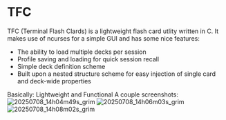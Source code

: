# TFC
TFC (Terminal Flash Clards) is a lightweight flash card utlity written in C.
It makes use of ncurses for a simple GUI and has some nice features:
* The ability to load multiple decks per session
* Profile saving and loading for quick session recall
* Simple deck definition scheme
* Built upon a nested structure scheme for easy injection of single card and deck-wide properties

Basically: Lightweight and Functional
A couple screenshots:
![20250708_14h04m49s_grim](https://github.com/user-attachments/assets/75b63f8c-4a04-4092-b892-2dd71cf8d889)
![20250708_14h06m03s_grim](https://github.com/user-attachments/assets/a6820899-2602-4e08-a448-f0234d36e558)
![20250708_14h08m02s_grim](https://github.com/user-attachments/assets/488ee687-9dcf-4d78-8ca4-0efd6c53b32c)

